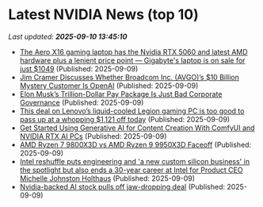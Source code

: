 # Latest NVIDIA News (top 10)
_Last updated: **2025-09-10 13:45:10**_

- [The Aero X16 gaming laptop has the Nvidia RTX 5060 and latest AMD hardware plus a lenient price point — Gigabyte's laptop is on sale for just $1049](https://www.tomshardware.com/laptops/gaming-laptops/the-aero-x16-gaming-laptop-has-the-nvidia-rtx-5060-and-latest-amd-hardware-plus-a-lenient-price-point-gigabytes-laptop-is-on-sale-for-just-usd1049) (Published: 2025-09-09)
- [Jim Cramer Discusses Whether Broadcom Inc. (AVGO)’s $10 Billion Mystery Customer Is OpenAI](https://finance.yahoo.com/news/jim-cramer-discusses-whether-broadcom-133530898.html) (Published: 2025-09-09)
- [Elon Musk’s Trillion-Dollar Pay Package Is Just Bad Corporate Governance](https://insights.som.yale.edu/insights/elon-musks-trillion-dollar-pay-package-is-just-bad-corporate-governance) (Published: 2025-09-09)
- [This deal on Lenovo’s liquid-cooled Legion gaming PC is too good to pass up at a whopping $1,121 off today](http://9to5toys.com/2025/09/09/lenovo-liquid-cooled-legion-gaming-pc-too-good-to-pass-up-at-1121-off/) (Published: 2025-09-09)
- [Get Started Using Generative AI for Content Creation With ComfyUI and NVIDIA RTX AI PCs](https://blogs.nvidia.com/blog/rtx-ai-garage-comfyui-wan-qwen-flux-krea-remix/) (Published: 2025-09-09)
- [AMD Ryzen 7 9800X3D vs AMD Ryzen 9 9950X3D Faceoff](https://www.tomshardware.com/pc-components/cpus/amd-ryzen-9-9950x3d-vs-amd-ryzen-7-9800x3d-faceoff) (Published: 2025-09-09)
- [Intel reshuffle puts engineering and 'a new custom silicon business' in the spotlight but also ends a 30-year career at Intel for Product CEO Michelle Johnston Holthaus](https://www.pcgamer.com/hardware/graphics-cards/intel-reshuffle-puts-engineering-and-a-new-custom-silicon-business-in-the-spotlight-but-also-ends-a-30-year-career-at-intel-for-product-ceo-michelle-johnston-holthaus/) (Published: 2025-09-09)
- [Nvidia-backed AI stock pulls off jaw-dropping deal](https://biztoc.com/x/6b85328911ad77c3) (Published: 2025-09-09)
